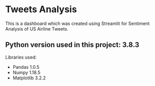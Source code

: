 # Tweets Analysis

This is a dashboard which was created using Streamlit for Sentiment Analysis of US Airline Tweets.

## Python version used in this project: 3.8.3
Libraries used:
* Pandas 1.0.5
* Numpy 1.18.5
* Matplotlib 3.2.2

